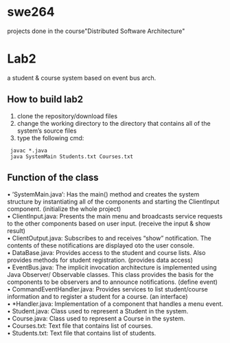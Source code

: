 # swe264
projects done in the course"Distributed Software Architecture"

# Lab2
a student & course system based on event bus arch.
## How to build lab2
1. clone the repository/download files
2. change the working directory to the directory that contains all of the system’s source files
3. type the following cmd:
```shell
 javac *.java
 java SystemMain Students.txt Courses.txt
```
  
 ## Function of the class
• ’SystemMain.java‘: Has the main() method and creates the system structure by instantiating all 
of the components and starting the ClientInput component. (initialize the whole project)  
• ClientInput.java: Presents the main menu and broadcasts service requests to the other 
components based on user input. (receive the input & show result)  
• ClientOutput.java: Subscribes to and receives “show” notification. The contents of these 
notifications are displayed oto the user console.   
• DataBase.java: Provides access to the student and course lists. Also provides methods for 
student registration. (provides data access)  
• EventBus.java: The implicit invocation architecture is implemented using Java Observer/ 
Observable classes. This class provides the basis for the components to be observers and to 
announce notifications. (define event)  
• CommandEventHandler.java: Provides services to list student/course information and to register a 
student for a course. (an interface)  
• *Handler.java: Implementation of a component that handles a menu event.   
• Student.java: Class used to represent a Student in the system.   
• Course.java: Class used to represent a Course in the system.   
• Courses.txt: Text file that contains list of courses.   
• Students.txt: Text file that contains list of students.  
